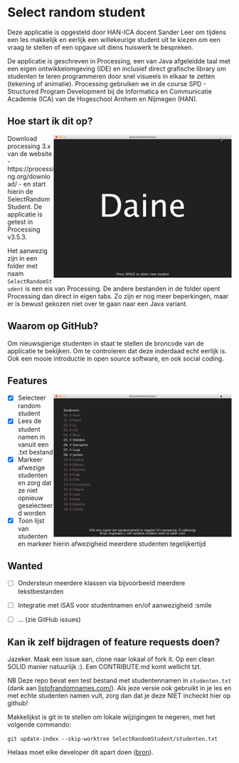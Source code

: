 # Select random student
Deze applicatie is opgesteld door HAN-ICA docent Sander Leer om tijdens een les makkelijk en eerlijk een willekeurige student uit te kiezen om een vraag te stellen of een opgave uit diens huiswerk te bespreken.

De applicatie is geschreven in Processing, een van Java afgeleidde taal met een eigen ontwikkelomgeving (IDE) en inclusief direct grafische library om studenten te leren programmeren door snel visueels in elkaar te zetten (tekening of animatie). Processing gebruiken we in de course SPD - Structured Program Development bij de Informatica en Communicatie Academie (ICA) van de Hogeschool Arnhem en Nijmegen (HAN).

## Hoe start ik dit op?
<img src="screenshot.png" width="400" align="right">
Download processing 3.x van de website - https://processing.org/download/ - en start hierin de SelectRandomStudent. De applicatie is getest in Processing v3.5.3.

Het aanwezig zijn in een folder met naam `SelectRandomStudent` is een eis van Processing. De andere bestanden in de folder opent Processing dan direct in eigen tabs. Zo zijn er nog meer beperkingen, maar er is bewust gekozen niet over te gaan naar een Java variant.

## Waarom op GitHub?
Om nieuwsgierige studenten in staat te stellen de broncode van de applicatie te bekijken. Om te controleren dat deze inderdaad echt eerlijk is. Ook een mooie introductie in open source software, en ook social coding.

## Features
<img src="screenshot-lijst-scherm.png" width="400" align="right">

- [x] Selecteer random student
- [x] Lees de student namen in vanuit een .txt bestand
- [x] Markeer afwezige studenten en zorg dat ze niet opnieuw geselecteerd worden
- [x] Toon lijst van studenten en markeer hierin afwezigheid meerdere studenten tegelijkertijd

## Wanted
- [ ] Ondersteun meerdere klassen via bijvoorbeeld meerdere tekstbestanden
- [ ] Integratie met iSAS voor studentnamen en/of aanwezigheid :smile
- [ ] ... (zie GitHub issues)



## Kan ik zelf bijdragen of feature requests doen?
Jazeker. Maak een issue aan, clone naar lokaal of fork it. Op een clean SOLID manier natuurlijk :). Een CONTRIBUTE.md komt wellicht tzt.

NB Deze repo bevat een test bestand met studentennamen in `studenten.txt` (dank aan [listofrandomnames.com/](http://listofrandomnames.com/)). Als jeze versie ook gebruikt in je les en met echte studenten namen vult, zorg dan dat je deze NIET incheckt hier op github!

Makkelijkst is git in te stellen om lokale wijzigingen te negeren, met het volgende commando:

`git update-index --skip-worktree SelectRandomStudent/studenten.txt`

Helaas moet elke developer dit apart doen ([bron](http://blog.stephan-partzsch.de/how-to-ignore-changes-in-tracked-files-with-git/)).
